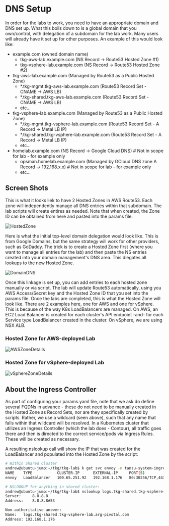# DNS Setup

In order for the labs to work, you need to have an appropriate domain and DNS set up.  What this boils down to is a global domain that you own/control, with delegation of a subdomain for the lab work.  Many users will already have it set up for other purposes.  An example of this would look like:
* example.com (owned domain name)
  * tkg-aws-lab.example.com (NS Record -> Route53 Hosted Zone #1)
  * tkg-vsphere-lab.example.com (NS Record -> Route53 Hosted Zone #2)
* tkg-aws-lab.example.com (Managed by Route53 as a Public Hosted Zone)
  * \*.tkg-mgmt.tkg-aws-lab.example.com (Route53 Record Set - CNAME -> AWS LB)
  * \*.tkg-shared.tkg-aws-lab.example.com (Route53 Record Set - CNAME -> AWS LB)
  * etc...
* tkg-vsphere-lab.example.com (Managed by Route53 as a Public Hosted Zone)
  * \*.tkg-mgmt.tkg-vsphere-lab.example.com (Route53 Record Set - A Record -> Metal LB IP)
  * \*.tkg-shared.tkg-vsphere-lab.example.com (Route53 Record Set - A Record -> Metal LB IP)
  * etc...
* homelab.example.com (NS Record -> Google Cloud DNS)     # Not in scope for lab - for example only
  * opsman.homelab.example.com (Managed by GCloud DNS zone A Record -> 192.168.x.x)   # Not in scope for lab - for example only
  * etc...

## Screen Shots

This is what it looks liek to have 2 Hosted Zones in AWS Route53.  Each zone will independently manage all DNS entries within that subdomain.  The lab scripts will create entires as needed.  Note that when created, the Zone ID can be obtained from here and pasted into the params file.

![HostedZone](HostedZones.png)

Here is what the initial top-level domain delegation would look like.  This is from Google Domains, but the same strategy will work for other providers, such as GoDaddy.  The trick is to create a Hosted Zone first (where you want to manage all entries for the lab) and then paste the NS entries created into your domain management's DNS area.  This dlegates all lookups to the new Hosted Zone.

![DomainDNS](DomainDNS.png)

Once this linkage is set up, you can add entries to each hosted zone manually or via script.  The lab will update Route53 automatically, using you AWS Access/Secret key and the Hosted Zone ID that you set into the params file.  Once the labs are completed, this is what the Hosted Zone will look like.  There are 2 examples here, one for AWS and one for vSphere.  This is because of the way K8s LoadBalancers are managed.  On AWS, an EC2 Load Balancer is created for each cluster's API endpoint -and- for each Service type LoadBalancer created in the cluster.  On vSphere, we are using NSX ALB.

### Hosted Zone for AWS-deployed Lab
![AWSZoneDetails](HostedZone1Details.png)  
### Hosted Zone for vSphere-deployed Lab
![vSphereZoneDetails](HostedZone2Details.png)  

## About the Ingress Controller

As part of configuring your params.yaml file, note that we ask do define several FQDNs in advance - these do not need to be manually created in the Hosted Zone as Record Sets, nor are they specifically created by scripts.  Rather, we use a wildcard (seen above), such that any name that falls within that wildcard will be resolved.  In a Kubernetes cluster that utilizes an Ingress Controller (which the lab does - Contour), all traffic goes there and then is directed to the correct service/pods via Ingress Rules. These will be created as necessary.


A resulting nslookup call will show the IP that was created for the LoadBalancer and populated into the Hosted Zone by the script:

```bash
# Within Shared Cluster
andrew@ubuntu-jump:~/tkg/tkg-lab$ k get svc envoy -n tanzu-system-ingress
NAME    TYPE           CLUSTER-IP      EXTERNAL-IP     PORT(S)                      AGE
envoy   LoadBalancer   100.65.251.92   192.168.1.176   80:30256/TCP,443:30425/TCP   7d18h

# NSLOOKUP for anything in shared cluster:
andrew@ubuntu-jump:~/tkg/tkg-lab$ nslookup logs.tkg-shared.tkg-vsphere-lab.arg-pivotal.com
Server:		8.8.8.8
Address:	8.8.8.8#53

Non-authoritative answer:
Name:	logs.tkg-shared.tkg-vsphere-lab.arg-pivotal.com
Address: 192.168.1.176

```
